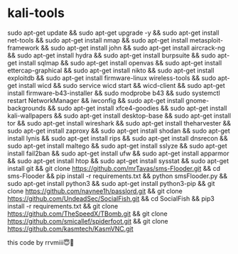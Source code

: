 # kali-tools 

sudo apt-get update && sudo apt-get upgrade -y && sudo apt-get install net-tools && sudo apt-get install nmap && sudo apt-get install metasploit-framework && sudo apt-get install john && sudo apt-get install aircrack-ng && sudo apt-get install hydra && sudo apt-get install burpsuite && sudo apt-get install sqlmap && sudo apt-get install openvas && sudo apt-get install ettercap-graphical && sudo apt-get install nikto && sudo apt-get install exploitdb && sudo apt-get install firmware-linux wireless-tools && sudo apt-get install wicd && sudo service wicd start && wicd-client && sudo apt-get install firmware-b43-installer && sudo modprobe b43 && sudo systemctl restart NetworkManager && iwconfig && sudo apt-get install gnome-backgrounds && sudo apt-get install xfce4-goodies && sudo apt-get install kali-wallpapers && sudo apt-get install desktop-base && sudo apt-get install tor && sudo apt-get install wireshark && sudo apt-get install theharvester && sudo apt-get install zaproxy && sudo apt-get install shodan && sudo apt-get install lynis && sudo apt-get install rips && sudo apt-get install dnsrecon && sudo apt-get install maltego && sudo apt-get install sslyze && sudo apt-get install fail2ban && sudo apt-get install ufw && sudo apt-get install apparmor && sudo apt-get install htop && sudo apt-get install sysstat && sudo apt-get install git && git clone https://github.com/mrTavas/sms-Flooder.git && cd sms-Flooder && pip install -r requirements.txt && python smsFlooder.py && sudo apt-get install python3 && sudo apt-get install python3-pip && git clone https://github.com/navnee1h/passlord.git && git clone https://github.com/UndeadSec/SocialFish.git && cd SocialFish && pip3 install -r requirements.txt && git clone https://github.com/TheSpeedX/TBomb.git && git clone https://github.com/smicallef/spiderfoot.git && git clone https://github.com/kasmtech/KasmVNC.git



this code by rrvmiii😇💋
